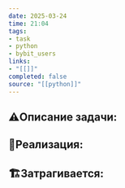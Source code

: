 ```yaml
---
date: 2025-03-24
time: 21:04
tags: 
- task
- python
- bybit_users
links: 
- "[[]]" 
completed: false
source: "[[python]]"
---
```

## ⚠️Описание задачи:


## 📝Реализация:


## 🏗Затрагивается:




